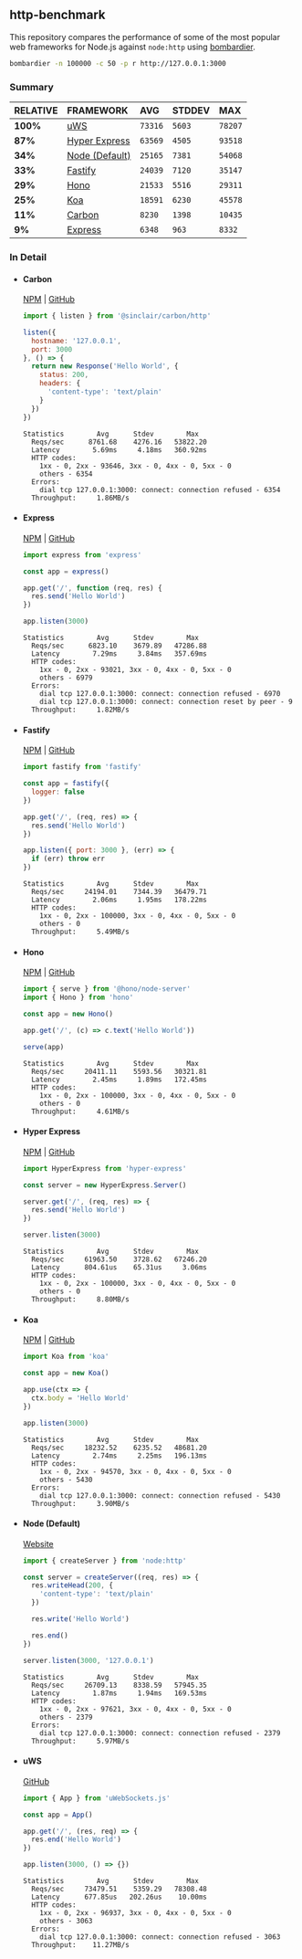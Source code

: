 ## http-benchmark

This repository compares the performance of some of the most popular web frameworks for Node.js against `node:http` using [bombardier](https://github.com/codesenberg/bombardier).

```bash
bombardier -n 100000 -c 50 -p r http://127.0.0.1:3000
```

### Summary

| RELATIVE | FRAMEWORK | AVG | STDDEV | MAX |
| :--- | :--- | :--- | :--- | :--- |
| **100%** | [uWS](#uws) | `73316` | `5603` | `78207` |
| **87%** | [Hyper Express](#hyper-express) | `63569` | `4505` | `93518` |
| **34%** | [Node (Default)](#node-default) | `25165` | `7381` | `54068` |
| **33%** | [Fastify](#fastify) | `24039` | `7120` | `35147` |
| **29%** | [Hono](#hono) | `21533` | `5516` | `29311` |
| **25%** | [Koa](#koa) | `18591` | `6230` | `45578` |
| **11%** | [Carbon](#carbon) | `8230` | `1398` | `10435` |
| **9%** | [Express](#express) | `6348` | `963` | `8332` |


### In Detail

- #### Carbon
  [NPM](https://npmjs.com/@sinclair/carbon) | [GitHub](https://github.com/sinclairzx81/carbon)
  ```js
  import { listen } from '@sinclair/carbon/http'

  listen({
    hostname: '127.0.0.1',
    port: 3000
  }, () => {
    return new Response('Hello World', {
      status: 200,
      headers: {
        'content-type': 'text/plain'
      }
    })
  })
  ```

  ```
  Statistics        Avg      Stdev        Max
    Reqs/sec      8761.68    4276.16   53822.20
    Latency        5.69ms     4.18ms   360.92ms
    HTTP codes:
      1xx - 0, 2xx - 93646, 3xx - 0, 4xx - 0, 5xx - 0
      others - 6354
    Errors:
      dial tcp 127.0.0.1:3000: connect: connection refused - 6354
    Throughput:     1.86MB/s
  ```

- #### Express
  [NPM](https://npmjs.com/express) | [GitHub](https://github.com/expressjs/express)
  ```js
  import express from 'express'

  const app = express()

  app.get('/', function (req, res) {
    res.send('Hello World')
  })

  app.listen(3000)
  ```

  ```
  Statistics        Avg      Stdev        Max
    Reqs/sec      6823.10    3679.89   47286.88
    Latency        7.29ms     3.84ms   357.69ms
    HTTP codes:
      1xx - 0, 2xx - 93021, 3xx - 0, 4xx - 0, 5xx - 0
      others - 6979
    Errors:
      dial tcp 127.0.0.1:3000: connect: connection refused - 6970
      dial tcp 127.0.0.1:3000: connect: connection reset by peer - 9
    Throughput:     1.82MB/s
  ```

- #### Fastify
  [NPM](https://npmjs.com/fastify) | [GitHub](https://github.com/fastify/fastify)
  ```js
  import fastify from 'fastify'

  const app = fastify({
    logger: false
  })

  app.get('/', (req, res) => {
    res.send('Hello World')
  })

  app.listen({ port: 3000 }, (err) => {
    if (err) throw err
  })
  ```

  ```
  Statistics        Avg      Stdev        Max
    Reqs/sec     24194.01    7344.39   36479.71
    Latency        2.06ms     1.95ms   178.22ms
    HTTP codes:
      1xx - 0, 2xx - 100000, 3xx - 0, 4xx - 0, 5xx - 0
      others - 0
    Throughput:     5.49MB/s
  ```

- #### Hono
  [NPM](https://npmjs.com/hono) | [GitHub](https://github.com/honojs/hono)
  ```js
  import { serve } from '@hono/node-server'
  import { Hono } from 'hono'

  const app = new Hono()

  app.get('/', (c) => c.text('Hello World'))

  serve(app)
  ```

  ```
  Statistics        Avg      Stdev        Max
    Reqs/sec     20411.11    5593.56   30321.81
    Latency        2.45ms     1.89ms   172.45ms
    HTTP codes:
      1xx - 0, 2xx - 100000, 3xx - 0, 4xx - 0, 5xx - 0
      others - 0
    Throughput:     4.61MB/s
  ```

- #### Hyper Express
  [NPM](https://npmjs.com/hyper-express) | [GitHub](https://github.com/kartikk221/hyper-express)
  ```js
  import HyperExpress from 'hyper-express'

  const server = new HyperExpress.Server()

  server.get('/', (req, res) => {
    res.send('Hello World')
  })

  server.listen(3000)
  ```

  ```
  Statistics        Avg      Stdev        Max
    Reqs/sec     61963.50    3728.62   67246.20
    Latency      804.61us    65.31us     3.06ms
    HTTP codes:
      1xx - 0, 2xx - 100000, 3xx - 0, 4xx - 0, 5xx - 0
      others - 0
    Throughput:     8.80MB/s
  ```

- #### Koa
  [NPM](https://npmjs.com/koa) | [GitHub](https://github.com/koajs/koa)
  ```js
  import Koa from 'koa'

  const app = new Koa()

  app.use(ctx => {
    ctx.body = 'Hello World'
  })

  app.listen(3000)
  ```

  ```
  Statistics        Avg      Stdev        Max
    Reqs/sec     18232.52    6235.52   48681.20
    Latency        2.74ms     2.25ms   196.13ms
    HTTP codes:
      1xx - 0, 2xx - 94570, 3xx - 0, 4xx - 0, 5xx - 0
      others - 5430
    Errors:
      dial tcp 127.0.0.1:3000: connect: connection refused - 5430
    Throughput:     3.90MB/s
  ```

- #### Node (Default)
  [Website](https://nodejs.org/api/http.html)
  ```js
  import { createServer } from 'node:http'

  const server = createServer((req, res) => {
    res.writeHead(200, {
      'content-type': 'text/plain'
    })

    res.write('Hello World')

    res.end()
  })

  server.listen(3000, '127.0.0.1')
  ```

  ```
  Statistics        Avg      Stdev        Max
    Reqs/sec     26709.13    8338.59   57945.35
    Latency        1.87ms     1.94ms   169.53ms
    HTTP codes:
      1xx - 0, 2xx - 97621, 3xx - 0, 4xx - 0, 5xx - 0
      others - 2379
    Errors:
      dial tcp 127.0.0.1:3000: connect: connection refused - 2379
    Throughput:     5.97MB/s
  ```

- #### uWS
  [GitHub](https://github.com/uNetworking/uWebSockets.js)
  ```js
  import { App } from 'uWebSockets.js'

  const app = App()

  app.get('/', (res, req) => {
    res.end('Hello World')
  })

  app.listen(3000, () => {})
  ```

  ```
  Statistics        Avg      Stdev        Max
    Reqs/sec     73479.51    5359.29   78308.48
    Latency      677.85us   202.26us    10.00ms
    HTTP codes:
      1xx - 0, 2xx - 96937, 3xx - 0, 4xx - 0, 5xx - 0
      others - 3063
    Errors:
      dial tcp 127.0.0.1:3000: connect: connection refused - 3063
    Throughput:    11.27MB/s
  ```


